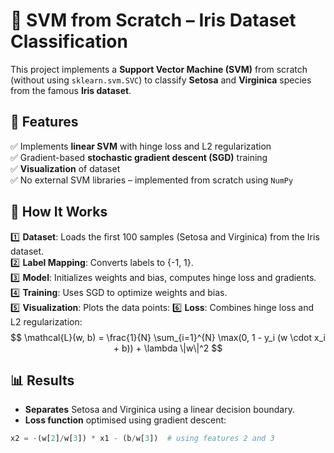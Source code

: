 # 🌸 SVM from Scratch – Iris Dataset Classification

This project implements a **Support Vector Machine (SVM)** from scratch (without using `sklearn.svm.SVC`) to classify **Setosa** and **Virginica** species from the famous **Iris dataset**.

## 📝 Features
✅ Implements **linear SVM** with hinge loss and L2 regularization  
✅ Gradient-based **stochastic gradient descent (SGD)** training  
✅ **Visualization** of dataset  
✅ No external SVM libraries – implemented from scratch using `NumPy`  

## 🚀 How It Works
1️⃣ **Dataset**: Loads the first 100 samples (Setosa and Virginica) from the Iris dataset.  
2️⃣ **Label Mapping**: Converts labels to \{-1, 1\}.  
3️⃣ **Model**: Initializes weights and bias, computes hinge loss and gradients.  
4️⃣ **Training**: Uses SGD to optimize weights and bias.  
5️⃣ **Visualization**: Plots the data points:
6️⃣ **Loss**: Combines hinge loss and L2 regularization:
$$
\mathcal{L}(w, b) = \frac{1}{N} \sum_{i=1}^{N} \max(0, 1 - y_i (w \cdot x_i + b)) + \lambda \|w\|^2
$$

## 📊 Results
- **Separates** Setosa and Virginica using a linear decision boundary.
- **Loss function** optimised using gradient descent:
```python
x2 = -(w[2]/w[3]) * x1 - (b/w[3])  # using features 2 and 3
